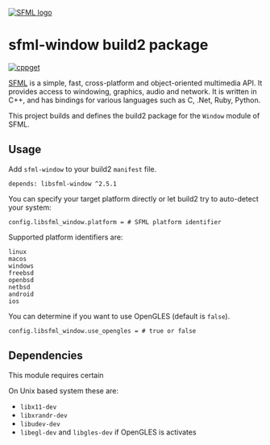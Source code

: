 [![SFML logo](https://www.sfml-dev.org/images/logo.png)](https://www.sfml-dev.org)

# sfml-window build2 package

[![cppget](https://img.shields.io/website/https/cppget.org/sfml-window.svg?down_message=offline&label=cppget.org&up_color=blue&up_message=online)](https://cppget.org/sfml-window)

[SFML](https://www.sfml-dev.org) is a simple, fast, cross-platform and object-oriented multimedia API. It provides access to windowing, graphics, audio and network. It is written in C++, and has bindings for various languages such as C, .Net, Ruby, Python.

This project builds and defines the build2 package for the `Window` module of SFML.

## Usage

Add `sfml-window` to your build2 `manifest` file.

```
depends: libsfml-window ^2.5.1
```

You can specify your target platform directly or let build2 try to auto-detect your system:

```
config.libsfml_window.platform = # SFML platform identifier
```

Supported platform identifiers are:

```
linux
macos
windows
freebsd
openbsd
netbsd
android
ios
```

You can determine if you want to use OpenGLES (default is `false`).

```
config.libsfml_window.use_opengles = # true or false
```

## Dependencies

This module requires certain

On Unix based system these are:

* `libx11-dev`
* `libxrandr-dev`
* `libudev-dev`
* `libegl-dev` and `libgles-dev` if OpenGLES is activates
